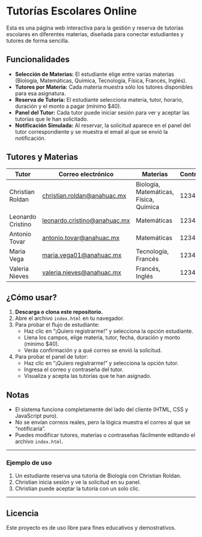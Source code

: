 # Tutorías Escolares Online

Esta es una página web interactiva para la gestión y reserva de tutorías escolares en diferentes materias, diseñada para conectar estudiantes y tutores de forma sencilla.

## Funcionalidades

- **Selección de Materias:** El estudiante elige entre varias materias (Biología, Matemáticas, Química, Tecnología, Física, Francés, Inglés).
- **Tutores por Materia:** Cada materia muestra sólo los tutores disponibles para esa asignatura.
- **Reserva de Tutoría:** El estudiante selecciona materia, tutor, horario, duración y el monto a pagar (mínimo $40).
- **Panel del Tutor:** Cada tutor puede iniciar sesión para ver y aceptar las tutorías que le han solicitado.
- **Notificación Simulada:** Al reservar, la solicitud aparece en el panel del tutor correspondiente y se muestra el email al que se envió la notificación.

## Tutores y Materias

| Tutor                  | Correo electrónico                    | Materias                        | Contraseña   |
|------------------------|---------------------------------------|----------------------------------|--------------|
| Christian Roldan       | christian.roldan@anahuac.mx           | Biología, Matemáticas, Física, Química | 12345678     |
| Leonardo Cristino      | leonardo.cristino@anahuac.mx          | Matemáticas                     | 12345678     |
| Antonio Tovar          | antonio.tovar@anahuac.mx              | Matemáticas                     | 12345678     |
| Maria Vega             | maria.vega01@anahuac.mx               | Tecnología, Francés             | 12345678     |
| Valeria Nieves         | valeria.nieves@anahuac.mx             | Francés, Inglés                 | 12345678     |

## ¿Cómo usar?

1. **Descarga o clona este repositorio.**
2. Abre el archivo `index.html` en tu navegador.
3. Para probar el flujo de estudiante:
   - Haz clic en “¡Quiero registrarme!” y selecciona la opción estudiante.
   - Llena los campos, elige materia, tutor, fecha, duración y monto (mínimo $40).
   - Verás confirmación y a qué correo se envió la solicitud.
4. Para probar el panel de tutor:
   - Haz clic en “¡Quiero registrarme!” y selecciona la opción tutor.
   - Ingresa el correo y contraseña del tutor.
   - Visualiza y acepta las tutorías que te han asignado.

## Notas

- El sistema funciona completamente del lado del cliente (HTML, CSS y JavaScript puro).
- No se envían correos reales, pero la lógica muestra el correo al que se “notificaría”.
- Puedes modificar tutores, materias o contraseñas fácilmente editando el archivo `index.html`.

---

### Ejemplo de uso

1. Un estudiante reserva una tutoría de Biología con Christian Roldan.
2. Christian inicia sesión y ve la solicitud en su panel.
3. Christian puede aceptar la tutoría con un solo clic.

---

## Licencia

Este proyecto es de uso libre para fines educativos y demostrativos.

